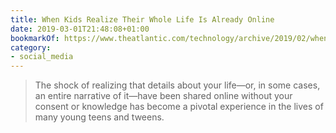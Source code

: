 ```yaml
---
title: When Kids Realize Their Whole Life Is Already Online
date: 2019-03-01T21:48:08+01:00
bookmarkOf: https://www.theatlantic.com/technology/archive/2019/02/when-kids-realize-their-whole-life-already-online/582916/
category:
- social_media
---
```

> The shock of realizing that details about your life—or, in some cases, an entire narrative of it—have been shared online without your consent or knowledge has become a pivotal experience in the lives of many young teens and tweens.
